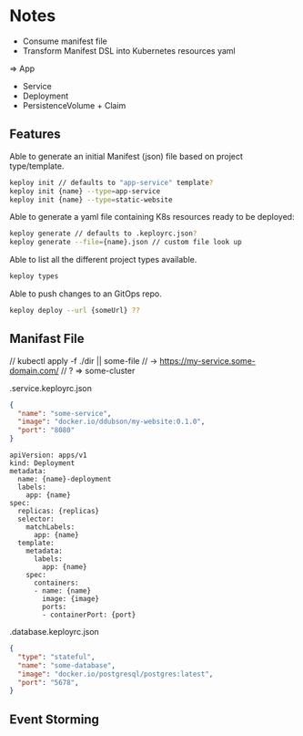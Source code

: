 # Notes

- Consume manifest file
- Transform Manifest DSL into Kubernetes resources yaml

=> App
- Service
- Deployment
- PersistenceVolume + Claim

## Features
Able to generate an initial Manifest (json) file based on project type/template.
```bash
keploy init // defaults to "app-service" template?
keploy init {name} --type=app-service
keploy init {name} --type=static-website
```

Able to generate a yaml file containing K8s resources ready to be deployed:
```bash
keploy generate // defaults to .keployrc.json?
keploy generate --file={name}.json // custom file look up
``` 

Able to list all the different project types available.
```bash
keploy types
```

Able to push changes to an GitOps repo.
```bash
keploy deploy --url {someUrl} ??
```

## Manifast File

// kubectl apply -f ./dir || some-file
// -> https://my-service.some-domain.com/
  // ? => some-cluster

.service.keployrc.json
```json
{
  "name": "some-service",
  "image": "docker.io/ddubson/my-website:0.1.0",
  "port": "8080"
}
```

```
apiVersion: apps/v1
kind: Deployment
metadata:
  name: {name}-deployment
  labels:
    app: {name}
spec:
  replicas: {replicas}
  selector:
    matchLabels:
      app: {name}
  template:
    metadata:
      labels:
        app: {name}
    spec:
      containers:
      - name: {name}
        image: {image}
        ports:
        - containerPort: {port}
```

.database.keployrc.json
```json
{
  "type": "stateful",
  "name": "some-database",
  "image": "docker.io/postgresql/postgres:latest",
  "port": "5678",
}
```


## Event Storming

